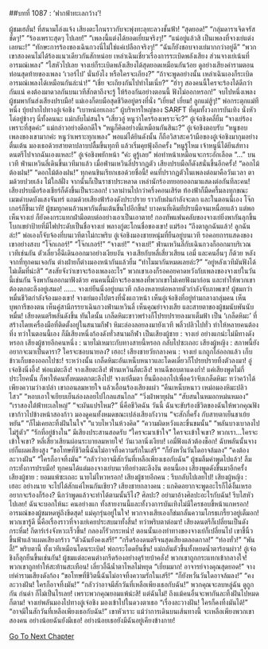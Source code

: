 ##บทที่ 1087 : ‘ฟากฟ้าทะเลกว้าง’!

ผู้ชมเฮลั่น!
ที่สนามโล่งแจ้ง เสียงตะโกนราวกับจะพุ่งทะลุทะลวงชั้นฟ้า!
“สุดยอด!”
“กลุ่มดาราเจิดจรัสชัดๆ!”
“ร้องเพราะสุดๆ ไปเลย!”
“เพลงนี้แต่งได้ยอดเยี่ยมจริงๆ!”
“แน่อยู่แล้วสิ เป็นเพลงที่จางเย่แต่งเลยนะ!”
“ทักษะการร้องของเฉินกวงนี่ไม่ใช่แค่เปลือกจริงๆ!”
“ฉันก็ยังชอบจางเย่มากกว่าอยู่ดี”
“พวกเขาสองคนไม่ได้ร้องแนวเดียวกันสักหน่อย เหล่าเฉินเชี่ยวเรื่องการระเบิดพลังเสียง ส่วนจางเย่เน้นที่อารมณ์เพลง”
“ไสหัวไปเลย จางเย่ก็ระเบิดพลังเสียงได้สุดยอดเหมือนกันว้อย ดูอย่างเสียงคำรามตอนท่อนสุดท้ายของเพลง ‘เวอร์ไป’ นั่นยังไง หรือใครจะเถียง?”
“ถ้าจะพูดอย่างนั้น เหล่าเฉินเองก็ระเบิดอารมณ์เพลงได้เหมือนกันล่ะน่า!”
“เชี่ย จะเถียงกันไปทำไมเนี่ย?”
“ฮ่าๆ สองคนนี้ใครจะร้องได้ดีกว่ากันแน่ คงต้องมาดวลกันบนเวทีสักตาถึงจะรู้ ให้ร้องกันอย่างตอนนี้ ฟังไม่ออกหรอก!”
จบไปหนึ่งเพลง
ผู้ชมพากันส่งเสียงปรบมือ!
แม่เองก็ตบมือสุดชีวิตอยู่ตรงที่นั่ง “เยี่ยม! เยี่ยม! ลูกแม่สู้ๆ!”
พ่อกระตุกแม่ทีหนึ่ง บุ้ยปากไปทางอู๋เจ๋อชิง “เบาหน่อยเถอะ” ผู้บริหารใหญ่ของ SARFT ที่คุมทั้งวงการบันเทิง นั่งหัวโด่อยู่ข้างๆ นี่ทั้งคนนะ
แม่กลับไม่สนใจ “เสี่ยวอู๋ หนูว่าใครร้องเพราะจ๊ะ?”
อู๋เจ๋อชิงคลี่ยิ้ม “จางเย่ร้องเพราะที่สุดค่ะ”
แม่กล่าวอย่างดีอกดีใจ “หนูก็คิดอย่างนี้เหมือนกันสินะ?”
อู๋เจ๋อชิงตอบรับ “หนูชอบเพลงของเขามากค่ะ หนูว่าเพราะทุกเพลง”
พอแม่ได้ยินดังนั้น ก็ถือวิสาสะคว้ามือของอู๋เจ๋อชิงมากุมอย่างตื่นเต้น มองเธอด้วยสายตาปลาบปลื้มขึ้นทุกที แล้วเริ่มคุยฟุ้งอีกครั้ง “หนูรู้ไหม เจ้าหนูนี่ได้ยีนส์ทางดนตรีไปจากฉันเองแหละ!”
อู๋เจ๋อชิงพยักหน้า “ค่ะ ดูรู้เลย”
พ่อทำหน้าเหมือนจะกระอักเลือด “...”
บนเวที ฟ่านเหวินลี่เดินขึ้นเวทีมาแล้ว
เมื่อฟ่านเหวินลี่ปรากฏตัว เสียงปรบมือก็ดังสนั่นขึ้นอีกครั้ง!
“ดอกไม้ต้องฝน!”
“ดอกไม้ต้องฝน!”
ทุกคนชินเรียกเธอด้วยชื่อนี้!
คนที่ปรากฏตัวในเพลงต่อมาคือวันเวลา
ตามด้วยปวยเล้ง
ไม้ใกล้ฝั่ง
จากนั้นก็เป็นราชาประหลาด
เหล่านักร้องทยอยออกมาแสดงต่อกันทีละคน!
เสียงปรบมือร้องเชียร์ก็ดังขึ้นเป็นระลอก!
เวลาผ่านไปกว่าครึ่งคอนเสิร์ต ท้องฟ้าก็มืดครึ้มลงทุกขณะ เมฆดำบดบังแสงจันทร์ แถมด้วยเสียงฟ้าร้องดังประปราย ราวกับฝนกำลังจะตก
และในตอนนี้เอง โจ๊กเกอร์ก็ขึ้นเวที!
ผู้ชมทุกคนล้วนพากันตื่นเต้นขึ้นไปอีกขึ้น!
บางคนที่เดิมทีปรบมือจนเหนื่อยแล้ว แต่พอเห็นจางเย่ ก็ยังคงกระแทกฝ่ามือตบต่ออย่างเอาเป็นเอาตาย!
กองทัพแฟนคลับของจางเย่ยิ่งพากันลุกขึ้น โบกเขย่าป้ายที่มีไฟประดับเป็นชื่อจางเย่ พลางกู่ตะโกนชื่อของเขา!
แม่ร้อง “ถึงตาลูกฉันแล้ว! ลูกฉันล่ะ!”
พ่อเองก็จับจ้องที่บนเวทีตาไม่กะพริบ
อู๋เจ๋อชิงมองชายหนุ่มที่ยืนอยู่บนเวที รอคอยการแสดงของเขาอย่างสงบ
“โจ๊กเกอร์!”
“โจ๊กเกอร์!”
“จางเย่!”
“จางเย่!”
ฟ่านเหวินลี่กับเฉินกวงก็ออกมาบริเวณเวทีเช่นกัน
ตัวเลี่ยวอี้ฉีเดินออกมาอย่างเงียบงัน
จางเสียกับหลี่เสี่ยวเสียน เอมี่ และคนอื่นๆ ก็ด้วย
หลังจากที่ทุกคนเจอกัน ต่างฝ่ายก็ต่างมองหน้ากันแล้วยิ้ม
“ทำไมมากันหมดเลยล่ะ?”
“อยู่หลังเวทีมันฟังได้ไม่เต็มที่น่ะสิ”
“สงสัยจังว่าเขาจะร้องเพลงอะไร”
พวกเขาเองก็รอคอยคาดหวังกับเพลงของจางเย่ในวันนี้เช่นกัน จึงพากันออกมาฟังด้วย คนคนนี้มักจะร้องเพลงที่พวกเขาไม่เคยฟังมาก่อน และทำให้พวกเขาต้องตกตะลึงอยู่เสมอ!
……
จางเย่ยืนนิ่งอยู่บนเวที
กล้องหลายต่อหลายตัวกำลังจับภาพเขา!
ผู้ชมกว่าหมื่นชีวิตกำลังจ้องมองเขา!
จางเย่มองไปตรงที่นั่งแถวหน้า เห็นอู๋เจ๋อชิงที่อยู่ท่ามกลางกลุ่มคน เห็นบุพการีของตน เห็นคู่สามีภรรยาเฉินกวงฟ่านเหวินลี่ เห็นคุณย่าจางเสีย และสายตาของผู้ชมนับพันนับหมื่น!
เสียงดนตรีพลันดังขึ้น
ทันใดนั้น เกล็ดหิมะขาวพร่างก็โปรยปรายลงมาเต็มฟ้า
เป็น ‘เกล็ดหิมะ’ ที่สร้างโดยเครื่องมือที่ติดตั้งอยู่ในสนามกีฬา
หิมะล่องลอยลงมายังเวที พลิ้วปลิวไปทั่ว ทำให้หลายคนต้องทึ่ง
ทว่าในตอนนี้เอง ก็มีเสียงหนึ่งก้องดังทั่วสนามกีฬา
เป็นเสียงผู้ชาย : จางเย่ อย่างแกน่ะไม่มีทางดังหรอก
เสียงผู้ชายอีกคนหนึ่ง : นายไม่เหมาะกับทางสายนี้หรอก กลับไปซะเถอะ
เสียงผู้หญิง : สภาพนี้ยังอยากจะมาเป็นดารา? ใครจะชอบนายลง? เฮอะ!
เสียงชายวัยกลางคน : จางเย่ แกถูกไล่ออกแล้ว เก็บข้าวเก็บของออกไปซะ!
ระหว่างนั้น เกล็ดหิมะอันเหน็บหนาวและโดดเดี่ยวก็โปรยปรายทิ้งตัวลงมา!
อู๋เจ๋อชิงนิ่งอึ้ง!
พ่อแม่ตะลึง!
จางเสียตะลึง!
ฟ่านเหวินลี่ตะลึง!
หานฉีขอบตาแดงก่ำ!
แค่เสียงพูดไม่กี่ประโยคนั้น ก็พาให้คนทั้งหมดตกตะลึงไป!
จางเย่ลืมตา ยื่นมือออกไปเพื่อคว้าจับเกล็ดหิมะ ทว่าคว้าได้เพียงความว่างเปล่า
เขาถอนลมหายใจ แล้วเอื้อนร้องเสียงแผ่ว
“คืนเหน็บหนาว เหม่อมองหิมะปลิวไสว”
“หอบเอาใจเยียบเย็นล่องลอยไปไกลแสนไกล”
“วิ่งฝ่าพายุฝน”
“สับสนในหมอกหม่นหมอง”
“เราสองใต้ฟ้าทะเลใหญ่”
“จะผันแปรไหม?”
นี่คือชีวิตฉัน
วันนี้ ฉันจะขับร้องชีวิตของฉันให้พวกคุณฟัง
เขาก้าวไปข้างหน้าสองก้าว มองดูคนทั้งหมดขณะเปล่งเสียงกังวาน
“จะสักกี่ครั้ง กับสายตาเย็นชาเย้ยหยัน”
“ก็ไม่เคยละทิ้งฝันในใจ”
“แวบไหวในห้วงคิด”
“ความผิดหวังและขื่นขมนั้น”
“พลันบางเบาลงไปไม่รู้ตัว”
“รักที่อยู่ข้างใน”
มีเสียงประสานสอดรับ “ใครจะมาเข้าใจ”
ใครจะเข้าใจเขา?
พวกเรา...ใครจะเข้าใจเขา?
หลี่เสี่ยวเสียนผ่อนระบายลมหายใจ!
วันเวลานิ่งเงียบ!
เอมี่ฟังแล้วต้องช็อก!
ฉับพลันนั้นจางเย่ก็แผดเสียงสูง
“ขอโทษที่ชีวิตนี้ฉันไม่อาจทิ้งความรักในเสรี”
“ก็ยังหวั่นวันใดอาจล้มลง”
“คงต้องละวางฝัน”
“ใครก็อาจทิ้งมัน”
“กลัวว่าอาจมีสักวันที่เหลือเพียงเธอกับฉัน”
ผู้ชมลืมคำพูดไปแล้ว!
ลืมกระทั่งการปรบมือ!
ทุกคนได้แต่มองจางเย่บนเวทีอย่างตะลึงงัน
ตอนนี้เอง เสียงพูดดังขึ้นมาอีกครั้ง
เสียงผู้ชาย : ยอมแพ้ซะเถอะ นายไม่ไหวหรอก!
เสียงผู้ชายอีกคน : รีบกลับไปเลยไป!
เสียงผู้หญิง : เฮอะ อย่างนาย จะไปได้สักแค่ไหนกันเชียว?
เสียงชายกลางคน : แกคิดอยากจะพูดอะไรก็ได้งั้นเหรอ อยากจะร้องก็ร้อง? นึกว่าพูดแล้วจะทำได้ตามนั้นรึไง? ศิลปะ? อย่ามาอ้างศิลปะอะไรกับฉัน! รีบไสหัวไปเลย! ฉันจะบอกให้นะ คนอย่างแก ทั้งสายงานนี้และทั้งวงการบันเทิงไม่มีใครชอบขี้หน้าแกหรอก! 
อารมณ์ของผู้ชมหดหู่ถึงขีดสุด!
แม่คุกรุ่นอยู่ในใจ!
พวกจางเสียเองก็ข่มกลั้นความโกรธเกรี้ยวอยู่เต็มอก!
พวกเขารู้ดี นี่คือเรื่องราวที่จางเย่เคยประสบมาทั้งสิ้น!
ทว่าพริบตาต่อมา!
เสียงดนตรีก็เปลี่ยนเป็นดังกระหึ่ม!
กีตาร์เร่งจังหวะเร็วขึ้น!
กลองก็รัวกระหน่ำ!
ตอนนั้นเองท่าทางของจางเย่ก็เปลี่ยนไป เขาชี้นิ้วขึ้นฟ้าแล้วแผดเสียงกร้าว
“ตัวฉันยังคงเสรี!”
“กรีดร้องดนตรีจนสุดเสียงตลอดกาล!”
“ท่องทั่ว!”
“พันลี้!”
พริบตานี้ ทั้งเวทีเหมือนโดนระเบิด!
พ่อกระโดดยืนขึ้น!
แม่ถลันตัวขึ้นทั้งหยดน้ำตาร้อนผ่าว!
อู๋เจ๋อชิงก็ลุกยืนขึ้นเช่นกัน!
ผู้ชมแต่ละคนต่างกรีดร้องอย่างดุร้ายบ้าคลั่ง!
พวกเขาถูกกระแทกเข้ากลางใจ!
พวกเขาถูกทำให้สะท้านสะเทือน!
เลี่ยวอี้ฉีน้ำตาไหลไม่หยุด “เยี่ยมมาก! อาจารย์จางคุณสุดยอด!”
จางเย่คำรามเสียงดังก้อง
“ขอโทษที่ชีวิตนี้ฉันไม่อาจทิ้งความรักในเสรี!”
“ก็ยังหวั่นวันใดอาจล้มลง!”
“คงละวางฝัน! ใครก็อาจทิ้งมัน!”
“กลัวว่าอาจมีสักวันที่เหลือเพียงเธอกับฉัน!”
พวกคุณจะลบหลู่ฉัน ดูถูกกัน ก่นด่า ก็ไม่เป็นไรเลย!
เพราะพวกคุณยอมแพ้น่ะสิ!
แต่ฉันไม่!
ถึงแม้คนอื่นจะพากันละทิ้งฝันไปหมดก็ตาม!
จางเย่พลันมองไปทางอู๋เจ๋อชิง มองเข้าไปในดวงตาเธอ
“เรื่องละวางฝัน! ใครก็คงทิ้งมันได้!”
“อาจมีในสักวันที่เหลือเพียงเธอกับฉัน!”
เขาหัวเราะ
แม้ว่าการเดินบนเส้นทางนี้ จะเหลือเพียงพวกเขาสองคน
อย่างน้อยฉันยังมีเธอ!
อย่างน้อยเธอยังมีฉันอยู่เคียงข้างกาย!


[Go To Next Chapter]( ./188.md)